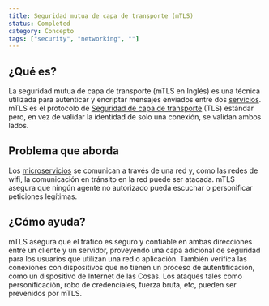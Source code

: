 ```yaml
---
title: Seguridad mutua de capa de transporte (mTLS)
status: Completed
category: Concepto
tags: ["security", "networking", ""]
---
```


## ¿Qué es?

La seguridad mutua de capa de transporte (mTLS en Inglés) es una técnica utilizada para autenticar y encriptar mensajes enviados entre dos [servicios](/services).
mTLS es el protocolo de [Seguridad de capa de transporte](/es/transport-layer-security/) (TLS) estándar pero,
en vez de validar la identidad de solo una conexión, se validan ambos lados.

## Problema que aborda

Los [microservicios](/es/microservices-architecture/) se comunican a través de una red y,
como las redes de wifi, la comunicación en tránsito en la red puede ser atacada.
mTLS asegura que ningún agente no autorizado pueda escuchar o personificar peticiones legítimas.

## ¿Cómo ayuda?

mTLS asegura que el tráfico es seguro y confiable en ambas direcciones entre un cliente y un servidor,
proveyendo una capa adicional de seguridad para los usuarios que utilizan una red o aplicación.
También verifica las conexiones con dispositivos que no tienen un proceso de autentificación, como un dispositivo de Internet de las Cosas.
Los ataques tales como personificación, robo de credenciales, fuerza bruta, etc, pueden ser prevenidos por mTLS.